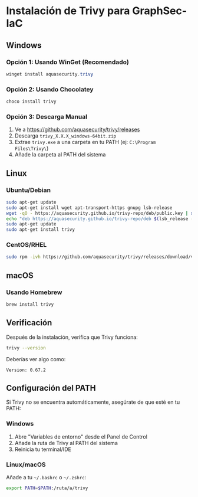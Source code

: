 # Instalación de Trivy para GraphSec-IaC

## Windows

### Opción 1: Usando WinGet (Recomendado)
```powershell
winget install aquasecurity.trivy
```

### Opción 2: Usando Chocolatey
```powershell
choco install trivy
```

### Opción 3: Descarga Manual
1. Ve a https://github.com/aquasecurity/trivy/releases
2. Descarga `trivy_X.X.X_windows-64bit.zip`
3. Extrae `trivy.exe` a una carpeta en tu PATH (ej: `C:\Program Files\Trivy\`)
4. Añade la carpeta al PATH del sistema

## Linux

### Ubuntu/Debian
```bash
sudo apt-get update
sudo apt-get install wget apt-transport-https gnupg lsb-release
wget -qO - https://aquasecurity.github.io/trivy-repo/deb/public.key | sudo apt-key add -
echo "deb https://aquasecurity.github.io/trivy-repo/deb $(lsb_release -sc) main" | sudo tee -a /etc/apt/sources.list.d/trivy.list
sudo apt-get update
sudo apt-get install trivy
```

### CentOS/RHEL
```bash
sudo rpm -ivh https://github.com/aquasecurity/trivy/releases/download/v0.67.2/trivy_0.67.2_Linux-64bit.rpm
```

## macOS

### Usando Homebrew
```bash
brew install trivy
```

## Verificación

Después de la instalación, verifica que Trivy funciona:
```bash
trivy --version
```

Deberías ver algo como:
```
Version: 0.67.2
```

## Configuración del PATH

Si Trivy no se encuentra automáticamente, asegúrate de que esté en tu PATH:

### Windows
1. Abre "Variables de entorno" desde el Panel de Control
2. Añade la ruta de Trivy al PATH del sistema
3. Reinicia tu terminal/IDE

### Linux/macOS
Añade a tu `~/.bashrc` o `~/.zshrc`:
```bash
export PATH=$PATH:/ruta/a/trivy
```

